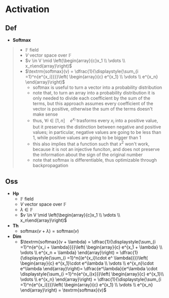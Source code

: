 # Activation

## Def

- **Softmax**

> - $\mathbb{F}$ field
> - $V$ vector space over $\mathbb{F}$
> - $v \in V \mid \left(\begin{array}{c}x_1 \\ \vdots \\ x_n\end{array}\right)$
> - $\textrm{softmax}(v) = \dfrac{1}{\displaystyle{\sum_{i =1}^n{e^{x_i}}}}\left( \begin{array}{c} e^{x_1} \\ \vdots \\ e^{x_n} \end{array}\right)$
>   - $\textrm{softmax}$ is useful to turn a vector into a probability distribution
>   - note that, to turn an array into a probability distribution it is only needed to divide each coefficient by the sum of the terms, but this approach assumes every coefficient of the vector is positive, otherwise the sum of the terms doesn't make sense
>   - thus, $\forall i \in [1, n] \quad e^{x_i}$ trasforms every $x_i$ into a positive value, but it preserves the distinction between negative and positive values; in particular, negative values are going to be less than $1$, while positive values are going to be bigger than $1$
>   - this also implies that a function such that $x^2$ won't work, because it is not an injective funciton, and does not preserve the information about the sign of the original number
>   - note that $\textrm{softmax}$ is differentiable, thus optimizable through backpropagation

## Oss

- **Hp**
    - $\mathbb{F}$ field
    - $V$ vector space over $\mathbb{F}$
    - $\lambda \in \mathbb{F}$
    - $v \in V \mid \left(\begin{array}{c}x_1 \\ \vdots \\ x_n\end{array}\right)$
- **Th**
    - $\textrm{softmax}(v + \lambda) = \textrm{softmax}(v)$
- **Dim**
    - $\textrm{softmax}(v + \lambda) = \dfrac{1}{\displaystyle{\sum_{i =1}^n{e^{x_i + \lambda}}}}\left( \begin{array}{c} e^{x_1 + \lambda} \\ \vdots \\ e^{x_n + \lambda} \end{array}\right) = \dfrac{1}{\displaystyle{\sum_{i =1}^n{(e^{x_i}\cdot e^ \lambda)}}}\left( \begin{array}{c} e^{x_1}\cdot e^\lambda \\ \vdots \\ e^{x_n}\cdot e^\lambda \end{array}\right)= \dfrac{e^\lambda}{e^\lambda \cdot \displaystyle{\sum_{i =1}^n{e^{x_i}x}}}\left( \begin{array}{c} e^{x_1}\\ \vdots \\ e^{x_n} \end{array}\right) = \dfrac{1}{\displaystyle{\sum_{i =1}^n{e^{x_i}}}}\left( \begin{array}{c} e^{x_1} \\ \vdots \\ e^{x_n} \end{array}\right) = \textrm{softmax}(v)$

